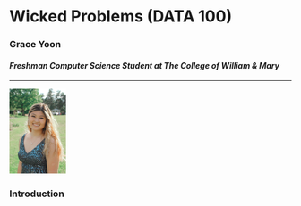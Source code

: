 # Wicked Problems (DATA 100)

### Grace Yoon
#### *Freshman Computer Science Student at The College of William & Mary*
---
<img src="GraceYoon.jpg" width="20%" height="20%">

### Introduction
